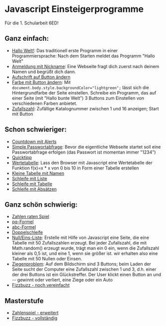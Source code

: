 # Javascript Einsteigerprogramme

Für die 1. Schularbeit 6ED!

## Ganz einfach:
* [Hallo Welt!](HalloWelt.html): Das traditionell erste Programm in einer Programmiersprache: Nach dem Starten meldet das Programm "Hallo Welt"
* [Anmeldung mit Nickname](anmeldung2.html): Eine Webseite fragt dich zuerst nach deinem Namen und begrüßt dich dann.
* [Aufschrift auf Button ändern](button.html)
* [Farbe mit Button ändern](FarbeButton.html): Mit `document.body.style.backgroundColor="lightgreen";` lässt sich die Hintergrundfarbe der Seite einstellen. Schreibe ein Programm, das auf einer Seite (mit "Hallo bunte Welt") 3 Buttons zum Einstellen von verschiedenen Farben anbietet.
* [Zufallszahl](Zufallszahl): Zufällige Katalognummer zwischen 1 und 16 anzeigen; Start mit Button

## Schon schwieriger:
* [Countdown mit Alerts](Countdown.html)
* [Simple Passwortabfrage](passw0.html): Bevor die eigentliche Webseite startet soll eine Passwortabfrage erfolgen (das Passwort ist momentan immer "1234")
* [Quicktipp](Quicktipp.html)
* [Wertetabelle](WerteTaabH.html): Lass den Browser mit Javascript eine Wertetabelle der Funktion f(x)=x * x von 0 bis 10 in Form einer Tabelle erstellen
* [Kleine Tabelle mit Namen](NameTabelle.html)
* [Schleife mit Liste](SchleifeListe.html)
* [Schleife mit Tabelle](SchleifeTabelle.html)
* [Schleife mit Absätzen](LoopAbsatz.html)

## Ganz schön schwierig:
* [Zahlen raten Spiel](Zahlenspiel0.html)
* [pq-Formel](pqFormelFarbe.html)
* [abc-Formel](abcFormel.html)
* [Doppelschleife](DoppelListe.html)
* [Null/Eins-Liste](NullEins.html): Erstelle mit Hilfe von Javascript eine Seite, die eine Tabelle mit 50 Zufallszahlen erzeugt. Bei jeder Zufallszahl, die mit Math.random() erzeugt wurde, trägt man ein 0 ein, wenn die Zufallszahl kleiner als 0,5 ist, und eine 1, wenn sie größer ist. wir erhalten also eine Tabelle mit 50 Nullen oder Einsen.
* [Ziegenproblem](Ziegenproblem.html): Auf dem Bildschirm sind 3 Buttons; beim Laden der Seite sucht der Computer eine Zufallszahl zwischen 1 und 3, d.h. einer der drei Buttons ist ein Glückstreffer. Der User klickt einen Button an und -- gewinnt oder verliert, eine Ziege oder ein Auto
* [Fizzbuzz - noch vereinfacht](fizzbuzz.html)

## Masterstufe
* [Zahlenspiel - erweitert](Zahlenspiel2.html)
* [Fizzbuzz - vollständig](fizzbuzz3.html)
